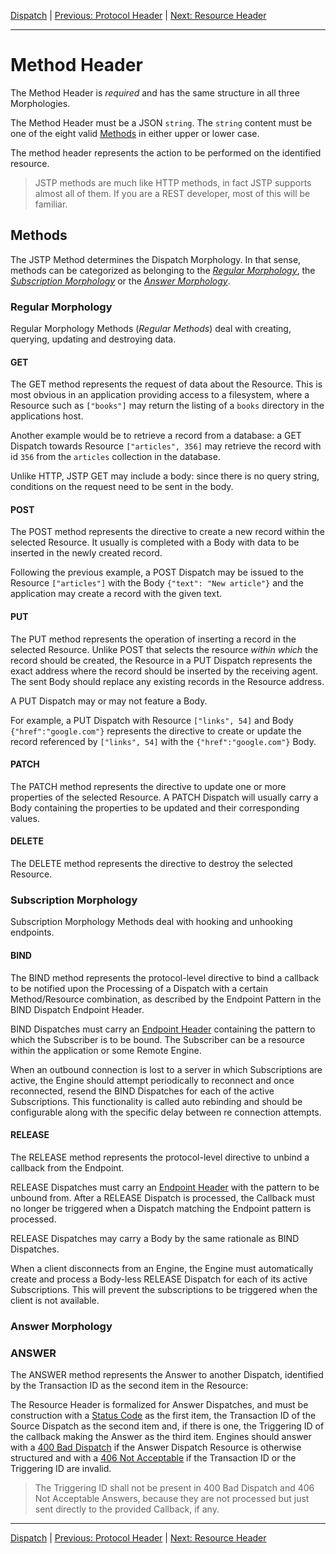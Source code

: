 [Dispatch](index.md) | [Previous: Protocol Header](protocol.md) | [Next: Resource Header](resource.md)

---

Method Header
=============

The Method Header is _required_ and has the same structure in all three Morphologies.

The Method Header must be a JSON `string`. The `string` content must be one of the eight valid [Methods](#methods) in either upper or lower case.

The method header represents the action to be performed on the identified resource.

> JSTP methods are much like HTTP methods, in fact JSTP supports almost all of them. If you are a REST developer, most of this will be familiar.

Methods
-------

The JSTP Method determines the Dispatch Morphology. In that sense, methods can be categorized as belonging to the [_Regular Morphology_](#regular-morphology), the [_Subscription Morphology_](#subscription-morphology) or the [_Answer Morphology_](#answer-morphology).

### Regular Morphology

Regular Morphology Methods (_Regular Methods_) deal with creating, querying, updating and destroying data. 

#### GET

The GET method represents the request of data about the Resource. This is most obvious in an application providing access to a filesystem, where a Resource such as `["books"]` may return the listing of a `books` directory in the applications host.

Another example would be to retrieve a record from a database: a GET Dispatch towards Resource `["articles", 356]` may retrieve the record with id `356` from the `articles` collection in the database.

Unlike HTTP, JSTP GET may include a body: since there is no query string, conditions on the request need to be sent in the body. 

#### POST

The POST method represents the directive to create a new record within the selected Resource. It usually is completed with a Body with data to be inserted in the newly created record.

Following the previous example, a POST Dispatch may be issued to the Resource `["articles"]` with the Body `{"text": "New article"}` and the application may create a record with the given text. 

#### PUT

The PUT method represents the operation of inserting a record in the selected Resource. Unlike POST that selects the resource _within which_ the record should be created, the Resource in a PUT Dispatch represents the exact address where the record should be inserted by the receiving agent. The sent Body should replace any existing records in the Resource address.

A PUT Dispatch may or may not feature a Body.

For example, a PUT Dispatch with Resource `["links", 54]` and Body `{"href":"google.com"}` represents the directive to create or update the record referenced by `["links", 54]` with the `{"href":"google.com"}` Body.

#### PATCH

The PATCH method represents the directive to update one or more properties of the selected Resource. A PATCH Dispatch will usually carry a Body containing the properties to be updated and their corresponding values.

#### DELETE

The DELETE method represents the directive to destroy the selected Resource. 

### Subscription Morphology 

Subscription Morphology Methods deal with hooking and unhooking endpoints.

#### BIND

The BIND method represents the protocol-level directive to bind a callback to be notified upon the Processing of a Dispatch with a certain Method/Resource combination, as described by the Endpoint Pattern in the BIND Dispatch Endpoint Header.

BIND Dispatches must carry an [Endpoint Header](endpoint.md) containing the pattern to which the Subscriber is to be bound. The Subscriber can be a resource within the application or some Remote Engine.

When an outbound connection is lost to a server in which Subscriptions are active, the Engine should attempt periodically to reconnect and once reconnected, resend the BIND Dispatches for each of the active Subscriptions. This functionality is called auto rebinding and should be configurable along with the specific delay between re connection attempts.

#### RELEASE

The RELEASE method represents the protocol-level directive to unbind a callback from the Endpoint. 

RELEASE Dispatches must carry an [Endpoint Header](endpoint.md) with the pattern to be unbound from. After a RELEASE Dispatch is processed, the Callback must no longer be triggered when a Dispatch matching the Endpoint pattern is processed.

RELEASE Dispatches may carry a Body by the same rationale as BIND Dispatches.

When a client disconnects from an Engine, the Engine must automatically create and process a Body-less RELEASE Dispatch for each of its active Subscriptions. This will prevent the subscriptions to be triggered when the client is not available. 

### Answer Morphology

### ANSWER

The ANSWER method represents the Answer to another Dispatch, identified by the Transaction ID as the second item in the Resource:

The Resource Header is formalized for Answer Dispatches, and must be construction with a [Status Code](status-code.md) as the first item, the Transaction ID of the Source Dispatch as the second item and, if there is one, the Triggering ID of the callback making the Answer as the third item. Engines should answer with a [400 Bad Dispatch](status-code.md#400-bad-dispatch) if the Answer Dispatch Resource is otherwise structured and with a [406 Not Acceptable](status-code.md#406-not-acceptable) if the Transaction ID or the Triggering ID are invalid.

> The Triggering ID shall not be present in 400 Bad Dispatch and 406 Not Acceptable Answers, because they are not processed but just sent directly to the provided Callback, if any.

---

[Dispatch](index.md) | [Previous: Protocol Header](protocol.md) | [Next: Resource Header](resource.md)
